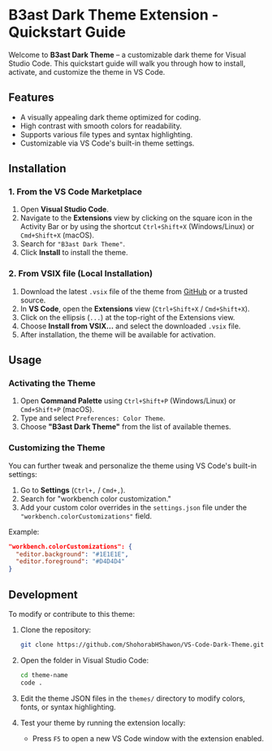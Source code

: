# B3ast Dark Theme Extension - Quickstart Guide

Welcome to **B3ast Dark Theme** – a customizable dark theme for Visual Studio Code. This quickstart guide will walk you through how to install, activate, and customize the theme in VS Code.

## Features

- A visually appealing dark theme optimized for coding.
- High contrast with smooth colors for readability.
- Supports various file types and syntax highlighting.
- Customizable via VS Code's built-in theme settings.

## Installation

### 1. **From the VS Code Marketplace**

1. Open **Visual Studio Code**.
2. Navigate to the **Extensions** view by clicking on the square icon in the Activity Bar or by using the shortcut `Ctrl+Shift+X` (Windows/Linux) or `Cmd+Shift+X` (macOS).
3. Search for `"B3ast Dark Theme"`.
4. Click **Install** to install the theme.

### 2. **From VSIX file (Local Installation)**

1. Download the latest `.vsix` file of the theme from [GitHub](https://github.com/ShohorabHShawon/VS-Code-Dark-Theme.git) or a trusted source.
2. In **VS Code**, open the **Extensions** view (`Ctrl+Shift+X` / `Cmd+Shift+X`).
3. Click on the ellipsis (`...`) at the top-right of the Extensions view.
4. Choose **Install from VSIX...** and select the downloaded `.vsix` file.
5. After installation, the theme will be available for activation.

## Usage

### Activating the Theme

1. Open **Command Palette** using `Ctrl+Shift+P` (Windows/Linux) or `Cmd+Shift+P` (macOS).
2. Type and select `Preferences: Color Theme`.
3. Choose **"B3ast Dark Theme"** from the list of available themes.

### Customizing the Theme

You can further tweak and personalize the theme using VS Code's built-in settings:

1. Go to **Settings** (`Ctrl+,` / `Cmd+,`).
2. Search for "workbench color customization."
3. Add your custom color overrides in the `settings.json` file under the `"workbench.colorCustomizations"` field.

Example:

```json
"workbench.colorCustomizations": {
  "editor.background": "#1E1E1E",
  "editor.foreground": "#D4D4D4"
}
```

## Development

To modify or contribute to this theme:

1. Clone the repository:

   ```bash
   git clone https://github.com/ShohorabHShawon/VS-Code-Dark-Theme.git
   ```

2. Open the folder in Visual Studio Code:

   ```bash
   cd theme-name
   code .
   ```

3. Edit the theme JSON files in the `themes/` directory to modify colors, fonts, or syntax highlighting.

4. Test your theme by running the extension locally:

   - Press `F5` to open a new VS Code window with the extension enabled.
